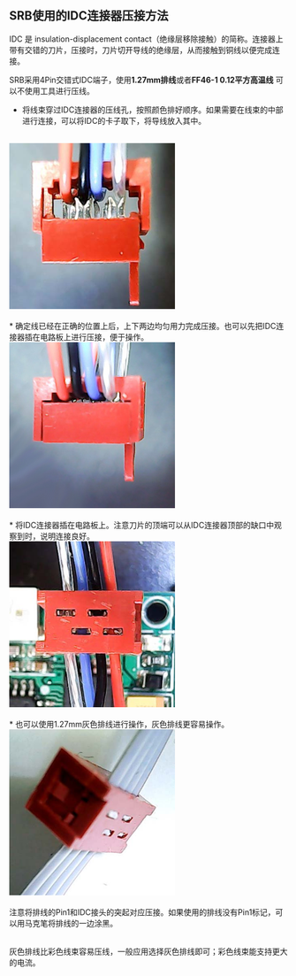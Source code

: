 ## SRB使用的IDC连接器压接方法
IDC 是 insulation-displacement contact（绝缘层移除接触）的简称。连接器上带有交错的刀片，压接时，刀片切开导线的绝缘层，从而接触到铜线以便完成连接。</br>

SRB采用4Pin交错式IDC端子，使用**1.27mm排线**或者**FF46-1  0.12平方高温线**
可以不使用工具进行压线。
* 将线束穿过IDC连接器的压线孔，按照颜色排好顺序。如果需要在线束的中部进行连接，可以将IDC的卡子取下，将导线放入其中。
</br>
<img src="./Image/Step1.jpg"  height="300" width="300"></br></br>
* 确定线已经在正确的位置上后，上下两边均匀用力完成压接。也可以先把IDC连接器插在电路板上进行压接，便于操作。
</br>
<img src="./Image/Step2.jpg"  height="300" width="300"></br></br>
* 将IDC连接器插在电路板上。注意刀片的顶端可以从IDC连接器顶部的缺口中观察到时，说明连接良好。</br>
<img src="./Image/Step3.jpg"  height="300" width="300"></br></br>
* 也可以使用1.27mm灰色排线进行操作，灰色排线更容易操作。</br>
<img src="./Image/Step4.jpg"  height="300" width="300"></br></br>
注意将排线的Pin1和IDC接头的突起对应压接。如果使用的排线没有Pin1标记，可以用马克笔将排线的一边涂黑。</br></br>

灰色排线比彩色线束容易压线，一般应用选择灰色排线即可；彩色线束能支持更大的电流。
